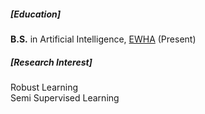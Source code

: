 <p></p>

##### [Education]
**B.S.** in Artificial Intelligence, [EWHA](http://www.ewha.ac.kr/ewha/index.do) (Present)

##### [Research Interest]
Robust Learning<br>
Semi Supervised Learning
